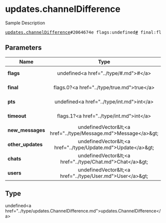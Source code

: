 # updates.channelDifference

Sample Description

<pre>
<a href="../constructor/updates.channelDifference.md">updates.channelDifference</a>#2064674e flags:undefined<a href="../type/#.md">#</a> final:flags.0?<a href="../type/true.md">true</a> pts:undefined<a href="../type/int.md">int</a> timeout:flags.1?<a href="../type/int.md">int</a> new_messages:undefinedVector&lt;<a href="../type/Message.md">Message</a>&gt; other_updates:undefinedVector&lt;<a href="../type/Update.md">Update</a>&gt; chats:undefinedVector&lt;<a href="../type/Chat.md">Chat</a>&gt; users:undefinedVector&lt;<a href="../type/User.md">User</a>&gt; = undefined<a href="../type/updates.ChannelDifference.md">updates.ChannelDifference</a>;
</pre>

## Parameters

| Name | Type | Description |
|------|:----:|-------------|
| **flags** | undefined&lt;a href=&#34;../type/#.md&#34;&gt;#&lt;/a&gt; | Param description |
| **final** | flags.0?&lt;a href=&#34;../type/true.md&#34;&gt;true&lt;/a&gt; | Param description |
| **pts** | undefined&lt;a href=&#34;../type/int.md&#34;&gt;int&lt;/a&gt; | Param description |
| **timeout** | flags.1?&lt;a href=&#34;../type/int.md&#34;&gt;int&lt;/a&gt; | Param description |
| **new_messages** | undefinedVector&amp;lt;&lt;a href=&#34;../type/Message.md&#34;&gt;Message&lt;/a&gt;&amp;gt; | Param description |
| **other_updates** | undefinedVector&amp;lt;&lt;a href=&#34;../type/Update.md&#34;&gt;Update&lt;/a&gt;&amp;gt; | Param description |
| **chats** | undefinedVector&amp;lt;&lt;a href=&#34;../type/Chat.md&#34;&gt;Chat&lt;/a&gt;&amp;gt; | Param description |
| **users** | undefinedVector&amp;lt;&lt;a href=&#34;../type/User.md&#34;&gt;User&lt;/a&gt;&amp;gt; | Param description |

## Type

undefined&lt;a href=&#34;../type/updates.ChannelDifference.md&#34;&gt;updates.ChannelDifference&lt;/a&gt;
